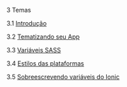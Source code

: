 3 Temas

3.1 [Introdução](3a-intro.md) 

3.2 [Tematizando seu App](3b-theming-your-ionic-app.md)

3.3 [Variáveis SASS](3c-sass-variables.md)

3.4 [Estilos das plataformas](3d-platform-vars.md)

3.5 [Sobreescrevendo variáveis do Ionic](3e-overriding-ionic-variables.md)